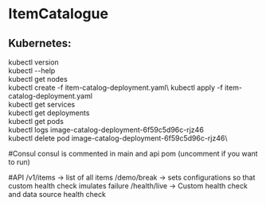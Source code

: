# ItemCatalogue

## Kubernetes:
kubectl version\
kubectl --help\
kubectl get nodes\
kubectl create -f item-catalog-deployment.yaml\ 
kubectl apply -f item-catalog-deployment.yaml \
kubectl get services \
kubectl get deployments\
kubectl get pods\
kubectl logs image-catalog-deployment-6f59c5d96c-rjz46\
kubectl delete pod image-catalog-deployment-6f59c5d96c-rjz46\

#Consul
consul is commented in main and api pom (uncomment if you want to run)

#API
/v1/items -> list of all items
/demo/break -> sets configurations so that custom health check imulates failure
/health/live -> Custom health check and data source health check